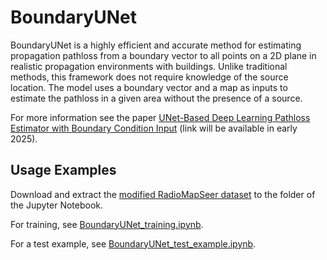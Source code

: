 # BoundaryUNet
BoundaryUNet is a highly efficient and accurate method for estimating propagation pathloss from a boundary vector to all points on a 2D plane in realistic propagation environments with buildings. Unlike traditional methods, this framework does not require knowledge of the source location. The model uses a boundary vector and a map as inputs to estimate the pathloss in a given area without the presence of a source. 

For more information see the paper [UNet-Based Deep Learning Pathloss Estimator with Boundary Condition Input](https://link.pdf) (link will be available in early 2025).



## Usage Examples

Download and extract the [modified RadioMapSeer dataset](https://drive.google.com/file/d/1I19xK5nPC6H7XolefNrK-_WQgOS44Xlh/view?usp=sharing) to the folder of the Jupyter Notebook.

For training, see [BoundaryUNet_training.ipynb](/BoundaryUNet_training.ipynb).

For a test example, see [BoundaryUNet_test_example.ipynb](/BoundaryUNet_test_example.ipynb).
